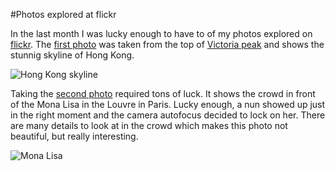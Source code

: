 #Photos explored at flickr

In the last month I was lucky enough to have to of my photos explored on [flickr](http://www.flickr.com). The [first photo](http://www.flickr.com/photos/tobiashenn/12265531396/) was taken from the top of [Victoria peak](http://en.wikipedia.org/wiki/Victoria_Peak) and shows the stunnig skyline of Hong Kong.

![](http://farm3.staticflickr.com/2806/12265531396_4e4c38f178_b.jpg "Hong Kong skyline")

Taking the [second photo](http://www.flickr.com/photos/tobiashenn/12904949835) required tons of luck. It shows the crowd in front of the Mona Lisa in the Louvre in Paris. Lucky enough, a nun showed up just in the right moment and the camera autofocus decided to lock on her. There are many details to look at in the crowd which makes this photo not beautiful, but really interesting.

![](http://farm4.staticflickr.com/3792/12904949835_427f8ca982_b.jpg "Mona Lisa")

